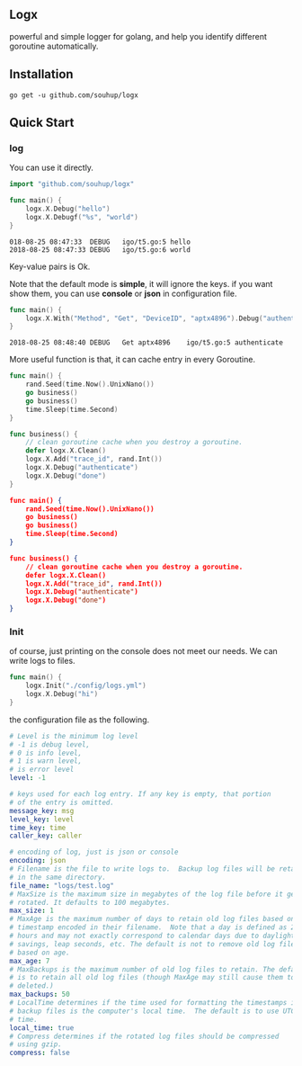 ## Logx

powerful and simple logger for golang, and help you identify different goroutine automatically.

## Installation

`go get -u github.com/souhup/logx`

## Quick Start

### log 

You can use it directly.
```go
import "github.com/souhup/logx"

func main() {
	logx.X.Debug("hello")
	logx.X.Debugf("%s", "world")
}
```


```
018-08-25 08:47:33	DEBUG	igo/t5.go:5	hello
2018-08-25 08:47:33	DEBUG	igo/t5.go:6	world
```

Key-value pairs is Ok.

Note that the default mode is **simple**, it will ignore the keys. if you want 
show them, you can use **console** or **json** in configuration file.

```go
func main() {
	logx.X.With("Method", "Get", "DeviceID", "aptx4896").Debug("authenticate")
}
```

```
2018-08-25 08:48:40	DEBUG	Get	aptx4896	igo/t5.go:5	authenticate
```

More useful function is that, it can cache entry in every Goroutine.

```go
func main() {
	rand.Seed(time.Now().UnixNano())
	go business()
	go business()
	time.Sleep(time.Second)
}

func business() {
	// clean goroutine cache when you destroy a goroutine.
	defer logx.X.Clean()
	logx.X.Add("trace_id", rand.Int())
	logx.X.Debug("authenticate")
	logx.X.Debug("done")
}
```

```json
func main() {
	rand.Seed(time.Now().UnixNano())
	go business()
	go business()
	time.Sleep(time.Second)
}

func business() {
	// clean goroutine cache when you destroy a goroutine.
	defer logx.X.Clean()
	logx.X.Add("trace_id", rand.Int())
	logx.X.Debug("authenticate")
	logx.X.Debug("done")
}
```

### Init

of course, just printing on the console does not meet our needs. We can write logs to files.

```go
func main() {
	logx.Init("./config/logs.yml")
	logx.X.Debug("hi")
}
```

the configuration file as the following.

```yaml
# Level is the minimum log level
# -1 is debug level,
# 0 is info level,
# 1 is warn level,
# is error level
level: -1

# keys used for each log entry. If any key is empty, that portion
# of the entry is omitted.
message_key: msg
level_key: level
time_key: time
caller_key: caller

# encoding of log, just is json or console
encoding: json
# Filename is the file to write logs to.  Backup log files will be retained
# in the same directory.
file_name: "logs/test.log"
# MaxSize is the maximum size in megabytes of the log file before it gets
# rotated. It defaults to 100 megabytes.
max_size: 1
# MaxAge is the maximum number of days to retain old log files based on the
# timestamp encoded in their filename.  Note that a day is defined as 24
# hours and may not exactly correspond to calendar days due to daylight
# savings, leap seconds, etc. The default is not to remove old log files
# based on age.
max_age: 7
# MaxBackups is the maximum number of old log files to retain. The default
# is to retain all old log files (though MaxAge may still cause them to get
# deleted.)
max_backups: 50
# LocalTime determines if the time used for formatting the timestamps in
# backup files is the computer's local time.  The default is to use UTC
# time.
local_time: true
# Compress determines if the rotated log files should be compressed
# using gzip.
compress: false
```



